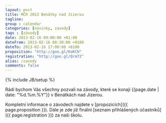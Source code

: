 ```yaml
---
layout: post
title: MČR 2013 Benátky nad Jizerou
tagline: 
group : calendar
categories: [novinky, zavody]
tags : [závody]
date: 2013-02-16 09:00:00 +01:00
dateFrom: 2013-02-16 08:30:00 +0100
dateTo: 2013-02-16 17:00:00 +0100
proposition: "http://goo.gl/KoKCH"
registration: "http://goo.gl/Qrm72"
alias: /zavody
comments: false
---
```

{% include JB/setup %}

Rádi bychom Vás všechny pozvali na závody, které se konají {{page.date | date: "%d.%m.%Y"}} v Benátkách nad Jizerou.

Kompletní informace o závodech najdete v [propozicích]({{ page.proposition }}). Dále je zde již finální [seznam přihlášených účastníků]({{ page.registration }}) za naši školu.
